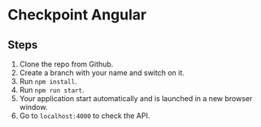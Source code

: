 # Checkpoint Angular

## Steps

1. Clone the repo from Github.
2. Create a branch with your name and switch on it.
3. Run `npm install`.
4. Run `npm run start`.
5. Your application start automatically and is launched in a new browser window.
5. Go to `localhost:4000` to check the API.